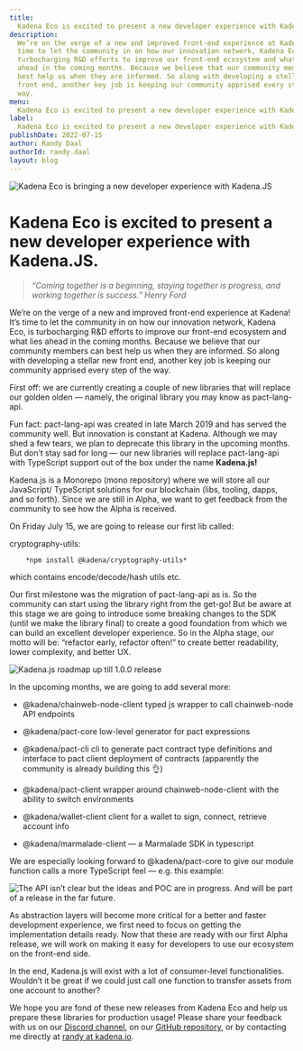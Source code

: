 ```yaml
---
title:
  Kadena Eco is excited to present a new developer experience with Kadena.JS.
description:
  We’re on the verge of a new and improved front-end experience at Kadena! It’s
  time to let the community in on how our innovation network, Kadena Eco, is
  turbocharging R&D efforts to improve our front-end ecosystem and what lies
  ahead in the coming months. Because we believe that our community members can
  best help us when they are informed. So along with developing a stellar new
  front end, another key job is keeping our community apprised every step of the
  way.
menu:
  Kadena Eco is excited to present a new developer experience with Kadena.JS.
label:
  Kadena Eco is excited to present a new developer experience with Kadena.JS.
publishDate: 2022-07-15
author: Randy Daal
authorId: randy.daal
layout: blog
---
```


![Kadena Eco is bringing a new developer experience with Kadena.JS](/assets/blog/1_IlvgBc3Vwf6D4tc631_h2A.webp)

# Kadena Eco is excited to present a new developer experience with Kadena.JS.

> _“Coming together is a beginning, staying together is progress, and working
> together is success.” Henry Ford_

We’re on the verge of a new and improved front-end experience at Kadena! It’s
time to let the community in on how our innovation network, Kadena Eco, is
turbocharging R&D efforts to improve our front-end ecosystem and what lies ahead
in the coming months. Because we believe that our community members can best
help us when they are informed. So along with developing a stellar new front
end, another key job is keeping our community apprised every step of the way.

First off: we are currently creating a couple of new libraries that will replace
our golden olden — namely, the original library you may know as pact-lang-api.

Fun fact: pact-lang-api was created in late March 2019 and has served the
community well. But innovation is constant at Kadena. Although we may shed a few
tears, we plan to deprecate this library in the upcoming months. But don’t stay
sad for long — our new libraries will replace pact-lang-api with TypeScript
support out of the box under the name **Kadena.js!**

Kadena.js is a Monorepo (mono repository) where we will store all our
JavaScript/ TypeScript solutions for our blockchain (libs, tooling, dapps, and
so forth). Since we are still in Alpha, we want to get feedback from the
community to see how the Alpha is received.

On Friday July 15, we are going to release our first lib called:

cryptography-utils:

```
    *npm install @kadena/cryptography-utils*
```

which contains encode/decode/hash utils etc.

Our first milestone was the migration of pact-lang-api as is. So the community
can start using the library right from the get-go! But be aware at this stage we
are going to introduce some breaking changes to the SDK (until we make the
library final) to create a good foundation from which we can build an excellent
developer experience. So in the Alpha stage, our motto will be: “refactor early,
refactor often!” to create better readability, lower complexity, and better UX.

![Kadena.js roadmap up till 1.0.0 release](/assets/blog/1_QS7cr-peW81749ZBv24bYQ.webp)

In the upcoming months, we are going to add several more:

- @kadena/chainweb-node-client typed js wrapper to call chainweb-node API
  endpoints

- @kadena/pact-core low-level generator for pact expressions

- @kadena/pact-cli cli to generate pact contract type definitions and interface
  to pact client deployment of contracts (apparently the community is already
  building this 👌)

- @kadena/pact-client wrapper around chainweb-node-client with the ability to
  switch environments

- @kadena/wallet-client client for a wallet to sign, connect, retrieve account
  info

- @kadena/marmalade-client — a Marmalade SDK in typescript

We are especially looking forward to @kadena/pact-core to give our module
function calls a more TypeScript feel — e.g. this example:

![The API isn’t clear but the ideas and POC are in progress. And will be part of a release in the far future.](/assets/blog/1_0uzrG6_R0AKad-68YRyU_Q.webp)

As abstraction layers will become more critical for a better and faster
development experience, we first need to focus on getting the implementation
details ready. Now that these are ready with our first Alpha release, we will
work on making it easy for developers to use our ecosystem on the front-end
side.

In the end, Kadena.js will exist with a lot of consumer-level functionalities.
Wouldn’t it be great if we could just call one function to transfer assets from
one account to another?

We hope you are fond of these new releases from Kadena Eco and help us prepare
these libraries for production usage! Please share your feedback with us on our
[Discord channel](http://discord.io/kadena), on our
[GitHub repository](https://github.com/kadena-io/), or by contacting me directly
at [randy at kadena.io](mailto:randy@kadena.io).
